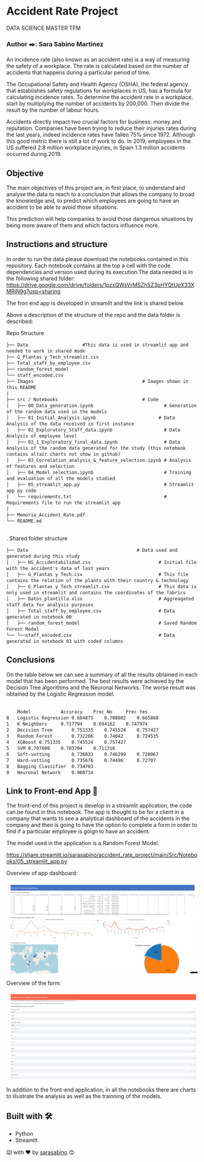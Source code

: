# Accident Rate Project

DATA SCIENCE MASTER TFM

### Author ✒️: Sara Sabino Martínez

An incidence rate (also known as an accident rate) is a way of measuring the safety of a workplace. The rate is calculated based on the number of accidents that happens during a particular period of time.

The Occupational Safety and Health Agency (OSHA), the federal agency that establishes safety regulations for workplaces in US, has a formula for calculating incidence rates. To determine the accident rate in a workplace, start by multiplying the number of accidents by 200,000. Then divide the result by the number of labour hours.

Accidents directly impact two crucial factors for business: money and reputation. Companies have been trying to reduce their injuries rates during the last years, indeed incidence rates have fallen 75% since 1972. Although this good metric there is still a lot of work to do. In 2019, employees in the US suffered 2.8 million workplace injuries, in Spain 1.3 million accidents occurred during 2019.


## Objective

The main objectives of this project are, in first place, to understand and analyse the data to reach to a conclusion that allows the company to broad the knowledge and, to predict which employees are going to have an accident to be able to avoid those situations. 

This prediction will help companies to avoid those dangerous situations by being more aware of them and which factors influence more.

## Instructions and structure

In order to run the data please download the notebooks contained in this repository. Each notebook contains at the top a cell with the code dependencies and version used during its execution.The data needed is in the following shared folder: https://drive.google.com/drive/folders/1pzxQWsVrMSZhSZ3pHYQtUpX33XMRjN9g?usp=sharing

The fron end app is developed in streamlit and the link is shared below.

Above a description of the structure of the repo and the data folder is described:

Repo Structure
```
├── Data 					#This data is used in streamlit app and needed to work in shared mode
├── G_Plantas y Tech_streamlit.csv    		
├── Total_staff_by_employee.csv
├── random_forest_model
└── staff_encoded.csv
├── Images                                        # Images shown in this README
|
├── src / Notebooks                               # Code
│   ├── 00_Data_generation.ipynb                          # Generation of the random data used in the models 
│   ├── 01_Initial_Analysis.ipynb                       # Data Analysis of the data received in first instance
│   ├── 02_Exploratory_Staff_data.ipynb                   # Data Analysis of employee level
│   ├── 02_1_Exploratory_final_data.ipynb                 # Data Analysis of the random data generated for the study (this notebook contains altair charts not show in github)
│   ├── 03_Correlation_analysis_&_feature_selection.ipynb # Analysis of features and selection
│   ├── 04_Model_selection.ipynb                          # Training and evaluation of all the models studied
│   ├── 05_streamlit_app.py                               # Streamlit app py code
│   └── requirements.txt                                  # Requirements file to run the streamlit app
|
├── Memoria_Accident_Rate.pdf
└── README.md
    
```
.
Shared folder structure
```
├── Data                                       	# Data used and generated during this study
│   ├── HS_Accidentabilidad.csv                         # Initial file with the accident's data of last years
│   ├── G_Plantas y Tech.csv                            # This file contains the relation of the plants with their country & technology
│   ├── G_Plantas y Tech_streamlit.csv                  # This data is only used in streamlit and contains the coordinates of the fabrics
│   ├── Datos_plantilla.xlsx                            # Aggreagated staff data for analysis purposes
│   ├── Total_staff_by_employee.csv                     # Data generated in notebook 00
│   ├── random_forest_model                             # Saved Random Forest Model
└── └──staff_encoded.csv                                # Data generated in notebook 03 with coded columns

```


## Conclusions

On the table below we can see a summary of all the results obtained in each model that has been performed. 
The best results were achieved by the Decision Tree algorithms and the Neuronal Networks. The worse result was obtained by the Logistic Regression model.

```

	Model			Accuracy	Prec No		Prec Yes
0	Logistic Regression	0.684875	0.708802	0.665868
1	K Neighbors		0.717794	0.694162	0.747974
2	Decision Tree		0.751335	0.745524	0.757427
3	Random Forest		0.732206	0.74042		0.724535
4	XGBoost	0.751335	0.745524	0.757427
5	SVM	0.707000	0.703704	0.711316
6	Soft-votting		0.736833	0.746299	0.728067
7	Hard-votting		0.735676	0.74496		0.72707
8	Bagging Classifier	0.734703		
9	Neuronal Network	0.908714			
```
## Link to Front-end App 🚀

The front-end of this project is develop in a streamlit application, the code can be found in this notebook. The app is thought to be for a client in a company that wants to see a analytical dashboard of the accidents in the company and then is going to have the option to complete a form in order to find if a particular employee is goign to have an accident. 

The model used in the application is a Random Forest Model.

https://share.streamlit.io/sarasabino/accident_rate_project/main/Src/Notebooks/05_streamlit_app.py

Overview of app dashboard:

![alt text](https://raw.githubusercontent.com/sarasabino/Accident_Rate_Project/master/Images/Dashboard_overiew.PNG)

Overview of the form:

![alt text](https://raw.githubusercontent.com/sarasabino/Accident_Rate_Project/master/Images/Prediction_form_overview.PNG)

In addition to the front-end application, in all the notebooks there are charts to illustrate the analysis as well as the trainning of the models.

## Built with 🛠️

* Python
* Streamlit

⌨️ with ❤️ by [sarasabino](https://github.com/sarasabino) 😊
